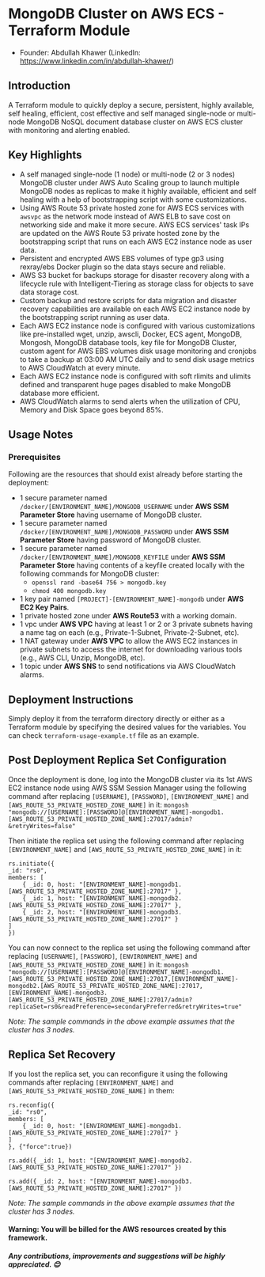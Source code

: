 # MongoDB Cluster on AWS ECS - Terraform Module

- Founder: Abdullah Khawer (LinkedIn: https://www.linkedin.com/in/abdullah-khawer/)

## Introduction

A Terraform module to quickly deploy a secure, persistent, highly available, self healing, efficient, cost effective and self managed single-node or multi-node MongoDB NoSQL document database cluster on AWS ECS cluster with monitoring and alerting enabled.

## Key Highlights

- A self managed single-node (1 node) or multi-node (2 or 3 nodes) MongoDB cluster under AWS Auto Scaling group to launch multiple MongoDB nodes as replicas to make it highly available, efficient and self healing with a help of bootstrapping script with some customizations.
- Using AWS Route 53 private hosted zone for AWS ECS services with `awsvpc` as the network mode instead of AWS ELB to save cost on networking side and make it more secure. AWS ECS services' task IPs are updated on the AWS Route 53 private hosted zone by the bootstrapping script that runs on each AWS EC2 instance node as user data.
- Persistent and encrypted AWS EBS volumes of type gp3 using rexray/ebs Docker plugin so the data stays secure and reliable.
- AWS S3 bucket for backups storage for disaster recovery along with a lifecycle rule with Intelligent-Tiering as storage class for objects to save data storage cost.
- Custom backup and restore scripts for data migration and disaster recovery capabilities are available on each AWS EC2 instance node by the bootstrapping script running as user data.
- Each AWS EC2 instance node is configured with various customizations like pre-installed wget, unzip, awscli, Docker, ECS agent, MongoDB, Mongosh, MongoDB database tools, key file for MongoDB Cluster, custom agent for AWS EBS volumes disk usage monitoring and cronjobs to take a backup at 03:00 AM UTC daily and to send disk usage metrics to AWS CloudWatch at every minute.
- Each AWS EC2 instance node is configured with soft rlimits and ulimits defined and transparent huge pages disabled to make MongoDB database more efficient.
- AWS CloudWatch alarms to send alerts when the utilization of CPU, Memory and Disk Space goes beyond 85%.

## Usage Notes

### Prerequisites

Following are the resources that should exist already before starting the deployment:

- 1 secure parameter named `/docker/[ENVIRONMENT_NAME]/MONGODB_USERNAME` under **AWS SSM Parameter Store** having username of MongoDB cluster.
- 1 secure parameter named `/docker/[ENVIRONMENT_NAME]/MONGODB_PASSWORD` under **AWS SSM Parameter Store** having password of MongoDB cluster.
- 1 secure parameter named `/docker/[ENVIRONMENT_NAME]/MONGODB_KEYFILE` under **AWS SSM Parameter Store** having contents of a keyfile created locally with the following commands for MongoDB cluster:
    - `openssl rand -base64 756 > mongodb.key`
    - `chmod 400 mongodb.key`
- 1 key pair named `[PROJECT]-[ENVIRONMENT_NAME]-mongodb` under **AWS EC2 Key Pairs**.
- 1 private hosted zone under **AWS Route53** with a working domain.
- 1 vpc under **AWS VPC** having at least 1 or 2 or 3 private subnets having a name tag on each (e.g., Private-1-Subnet, Private-2-Subnet, etc).
- 1 NAT gateway under **AWS VPC** to allow the AWS EC2 instances in private subnets to access the internet for downloading various tools (e.g., AWS CLI, Unzip, MongoDB, etc).
- 1 topic under **AWS SNS** to send notifications via AWS CloudWatch alarms.

## Deployment Instructions

Simply deploy it from the terraform directory directly or either as a Terraform module by specifying the desired values for the variables. You can check `terraform-usage-example.tf` file as an example.

## Post Deployment Replica Set Configuration

Once the deployment is done, log into the MongoDB cluster via its 1st AWS EC2 instance node using AWS SSM Session Manager using the following command after replacing `[USERNAME]`, `[PASSWORD]`, `[ENVIRONMENT_NAME]` and `[AWS_ROUTE_53_PRIVATE_HOSTED_ZONE_NAME]` in it: `mongosh "mongodb://[USERNAME]:[PASSWORD]@[ENVIRONMENT_NAME]-mongodb1.[AWS_ROUTE_53_PRIVATE_HOSTED_ZONE_NAME]:27017/admin?&retryWrites=false"`

Then initiate the replica set using the following command after replacing `[ENVIRONMENT_NAME]` and `[AWS_ROUTE_53_PRIVATE_HOSTED_ZONE_NAME]` in it:

```
rs.initiate({
_id: "rs0",
members: [
    { _id: 0, host: "[ENVIRONMENT_NAME]-mongodb1.[AWS_ROUTE_53_PRIVATE_HOSTED_ZONE_NAME]:27017" },
    { _id: 1, host: "[ENVIRONMENT_NAME]-mongodb2.[AWS_ROUTE_53_PRIVATE_HOSTED_ZONE_NAME]:27017" },
    { _id: 2, host: "[ENVIRONMENT_NAME]-mongodb3.[AWS_ROUTE_53_PRIVATE_HOSTED_ZONE_NAME]:27017" }
]
})
```

You can now connect to the replica set using the following command after replacing `[USERNAME]`, `[PASSWORD]`, `[ENVIRONMENT_NAME]` and `[AWS_ROUTE_53_PRIVATE_HOSTED_ZONE_NAME]` in it: `mongosh "mongodb://[USERNAME]:[PASSWORD]@[ENVIRONMENT_NAME]-mongodb1.[AWS_ROUTE_53_PRIVATE_HOSTED_ZONE_NAME]:27017,[ENVIRONMENT_NAME]-mongodb2.[AWS_ROUTE_53_PRIVATE_HOSTED_ZONE_NAME]:27017,[ENVIRONMENT_NAME]-mongodb3.[AWS_ROUTE_53_PRIVATE_HOSTED_ZONE_NAME]:27017/admin?replicaSet=rs0&readPreference=secondaryPreferred&retryWrites=true"`

*Note: The sample commands in the above example assumes that the cluster has 3 nodes.*

## Replica Set Recovery

If you lost the replica set, you can reconfigure it using the following commands after replacing `[ENVIRONMENT_NAME]` and `[AWS_ROUTE_53_PRIVATE_HOSTED_ZONE_NAME]` in them:

```
rs.reconfig({
_id: "rs0",
members: [
    { _id: 0, host: "[ENVIRONMENT_NAME]-mongodb1.[AWS_ROUTE_53_PRIVATE_HOSTED_ZONE_NAME]:27017" }
]
}, {"force":true})

rs.add({ _id: 1, host: "[ENVIRONMENT_NAME]-mongodb2.[AWS_ROUTE_53_PRIVATE_HOSTED_ZONE_NAME]:27017" })

rs.add({ _id: 2, host: "[ENVIRONMENT_NAME]-mongodb3.[AWS_ROUTE_53_PRIVATE_HOSTED_ZONE_NAME]:27017" })
```

*Note: The sample commands in the above example assumes that the cluster has 3 nodes.*

#### Warning: You will be billed for the AWS resources created by this framework.

##### Any contributions, improvements and suggestions will be highly appreciated. 😊
